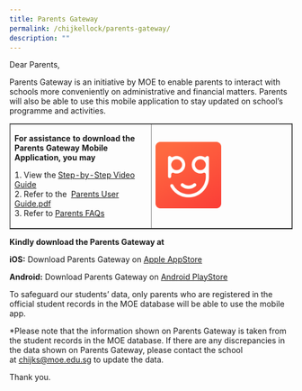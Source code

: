 ```yaml
---
title: Parents Gateway
permalink: /chijkellock/parents-gateway/
description: ""
---
```

<p>Dear Parents,</p>
<p>Parents Gateway is an initiative by MOE to enable parents to interact with schools more conveniently on&nbsp;administrative and financial matters. Parents will also be able to use this mobile application to stay updated on school’s programme and activities.</p>
<table style="border-collapse: collapse; width: 100%;" border="1">
<tbody>
<tr>
<td style="width: 50%;">
<p><strong>For assistance to download the Parents Gateway Mobile Application, you may</strong></p>
<p>1. View the <a href="https://chijkellock.moe.edu.sg/qql/slot/u520/PG/Parents-Gateway-Video.mp4" target="_blank" rel="noopener">Step-by-Step Video Guide</a><br>2. Refer to the&nbsp; <a href="/files/Parents-User-Guide.pdf" target="_blank" rel="noopener">Parents User Guide.pdf</a><br>3. Refer to <a href="https://pg.moe.edu.sg/faq" target="_blank" rel="noopener">Parents FAQs</a></p>
</td>
<td style="width: 50%;"><img style="width: 50%;" src="/images/pg.png"></td>
</tr>
</tbody>
</table>
<p><strong>Kindly download the Parents Gateway at&nbsp;</strong></p>
<p><strong>iOS:</strong>&nbsp;Download Parents Gateway on&nbsp;<a href="https://itunes.apple.com/sg/app/parents-gateway/id1267198708?mt=8" target="">Apple AppStore</a></p>
<p><strong>Android:</strong>&nbsp;Download Parents Gateway on&nbsp;<a href="https://play.google.com/store/apps/details?id=com.moe.pgp&amp;hl=en_SG" target="_blank" rel="noopener">Android PlayStore</a></p>
<p>To safeguard our students’ data, only parents who are registered in the official student records in the MOE database will be able to use the mobile app.</p>
<p>*Please note that the information shown on Parents Gateway is taken from the student records in the MOE database. If there are any discrepancies in the data shown on Parents Gateway, please contact the school at&nbsp;<a href="mailto:chijks@moe.edu.sg" target="">chijks@moe.edu.sg</a>&nbsp;to update the data.&nbsp;</p>
<p>Thank you.</p>